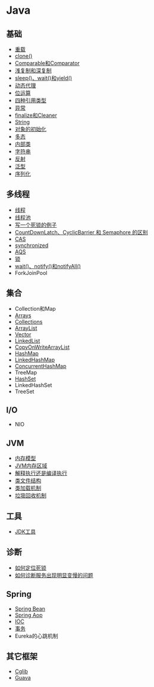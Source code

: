 # Java

## 基础

- [重载](override.md)
- [clone()](clone.md)
- [Comparable和Comparator](comparable-comparator.md)
- [浅复制和深复制](shallow-copy-deep-copy.md)
- [sleep()、wait()和yield()](https://github.com/pojozhang/playground/blob/master/solutions/java/src/test/java/playground/interview/SleepWaitYieldTest.java)
- [动态代理](dynamic-proxy.md)
- [位运算](https://github.com/pojozhang/playground/blob/master/solutions/java/src/test/java/playground/interview/BitwiseTest.java)
- [四种引用类型](reference.md)
- [异常](exception.md)
- [finalize和Cleaner](finalize-cleaner.md)
- [String](string.md)
- [对象的初始化](initialization.md)
- [多态](polymorphism.md)
- [内部类](inner-class.md)
- [字符串](string.md)
- [反射](reflection.md)
- [泛型](generics.md)
- [序列化](serialization.md)

## 多线程

- [线程](thread.md)
- [线程池](thread-pool.md)
- [写一个死锁的例子](https://github.com/pojozhang/playground/blob/master/solutions/java/src/test/java/playground/interview/DeadLockTest.java)
- [CountDownLatch、CyclicBarrier 和 Semaphore 的区别](https://github.com/pojozhang/playground/blob/master/solutions/java/src/test/java/playground/interview/ThreadSyncTest.java)
- [CAS](cas.md)
- [synchronized](synchronized.md)
- [AQS](aqs.md)
- [锁](lock.md)
- [wait()、notify()和notifyAll()](wait-notify-notifyAll.md)
- ForkJoinPool

## 集合

- Collection和Map
- [Arrays](arrays.md)
- [Collections](collections.md)
- [ArrayList](arraylist.md)
- [Vector](vector.md)
- [LinkedList](linkedlist.md)
- [CopyOnWriteArrayList](copy-on-write-array-list.md)
- [HashMap](hashmap.md)
- [LinkedHashMap](linkedhashmap.md)
- [ConcurrentHashMap](concurrent-hashmap.md)
- TreeMap
- [HashSet](hashset.md)
- LinkedHashSet
- TreeSet

## I/O

- NIO

## JVM

- [内存模型](jmm.md)
- [JVM内存区域](jvm-memory-areas.md)
- [解释执行还是编译执行](jit.md)
- [类文件结构](classfile.md)
- [类加载机制](classloader.md)
- [垃圾回收机制](gc.md)

## 工具

- [JDK工具](jdk-tools.md)

## 诊断

- [如何定位死锁](locate-dead-lock.md)
- [如何诊断服务出现明显变慢的问题](service-slow-down.md)

## Spring

- [Spring Bean](spring-bean.md)
- [Spring Aop](spring-aop.md)
- [IOC](spring-ioc.md)
- [事务](spring-transaction.md)
- Eureka的心跳机制

## 其它框架

- [Cglib](cglib.md)
- [Guava](guava.md)